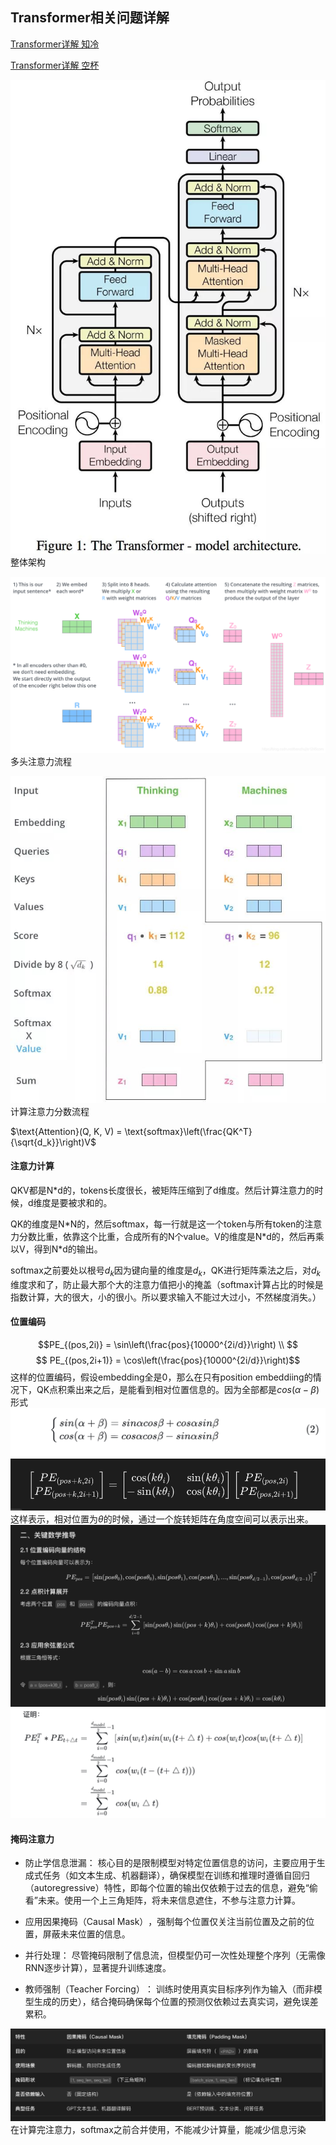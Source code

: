 ## Transformer相关问题详解
[Transformer详解 知冷](https://blog.csdn.net/weixin_42475060/article/details/121101749?ops_request_misc=%257B%2522request%255Fid%2522%253A%2522e6f97dbae3f600faee72ab22eb55b572%2522%252C%2522scm%2522%253A%252220140713.130102334..%2522%257D&request_id=e6f97dbae3f600faee72ab22eb55b572&biz_id=0&utm_medium=distribute.pc_search_result.none-task-blog-2~all~top_positive~default-1-121101749-null-null.142^v102^pc_search_result_base3&utm_term=transformer&spm=1018.2226.3001.4187)

[Transformer详解 空杯](https://blog.csdn.net/benzhujie1245com/article/details/117173090?ops_request_misc=%257B%2522request%255Fid%2522%253A%2522e6f97dbae3f600faee72ab22eb55b572%2522%252C%2522scm%2522%253A%252220140713.130102334..%2522%257D&request_id=e6f97dbae3f600faee72ab22eb55b572&biz_id=0&utm_medium=distribute.pc_search_result.none-task-blog-2~all~top_positive~default-2-117173090-null-null.142^v102^pc_search_result_base3&utm_term=transformer&spm=1018.2226.3001.4187)

![alt text](image-5.png)
整体架构

![alt text](image-3.png)
多头注意力流程

![alt text](image-4.png)
计算注意力分数流程

$\text{Attention}(Q, K, V) = \text{softmax}\left(\frac{QK^T}{\sqrt{d_k}}\right)V$
#### 注意力计算

QKV都是N*d的，tokens长度很长，被矩阵压缩到了d维度。然后计算注意力的时候，d维度是要被求和的。

QK的维度是N\*N的，然后softmax，每一行就是这一个token与所有token的注意力分数比重，依靠这个比重，合成所有的N个value。V的维度是N\*d的，然后再乘以V，得到N\*d的输出。

softmax之前要处以根号$d_k$因为键向量的维度是$d_k$，QK进行矩阵乘法之后，对$d_k$维度求和了，防止最大那个大的注意力值把小的掩盖（softmax计算占比的时候是指数计算，大的很大，小的很小。所以要求输入不能过大过小，不然梯度消失。）

#### 位置编码
$$PE_{(pos,2i)} = \sin\left(\frac{pos}{10000^{2i/d}}\right) \\ 
$$
$$
PE_{(pos,2i+1)} = \cos\left(\frac{pos}{10000^{2i/d}}\right)$$
这样的位置编码，假设embedding全是0，那么在只有position embeddiing的情况下，QK点积乘出来之后，是能看到相对位置信息的。因为全部都是$cos(\alpha - \beta)$形式
![alt text](image-7.png)
![alt text](image-8.png)
这样表示，相对位置为$\theta$的时候，通过一个旋转矩阵在角度空间可以表示出来。
![alt text](image-9.png)
![alt text](image-11.png)

#### 掩码注意力
- 防止学信息泄漏：
核心目的是限制模型对特定位置信息的访问，主要应用于生成式任务（如文本生成、机器翻译），确保模型在训练和推理时遵循自回归（autoregressive）特性，即每个位置的输出仅依赖于过去的信息，避免“偷看”未来。使用一个上三角矩阵，将未来信息遮住，不参与注意力计算。

- 应用因果掩码（Causal Mask）​，强制每个位置仅关注当前位置及之前的位置，屏蔽未来位置的信息。

- 并行处理：
尽管掩码限制了信息流，但模型仍可一次性处理整个序列（无需像RNN逐步计算），显著提升训练速度。

- ​教师强制（Teacher Forcing）​：
训练时使用真实目标序列作为输入（而非模型生成的历史），结合掩码确保每个位置的预测仅依赖过去真实词，避免误差累积。

![alt text](image-10.png)
在计算完注意力，softmax之前合并使用，不能减少计算量，能减少信息污染